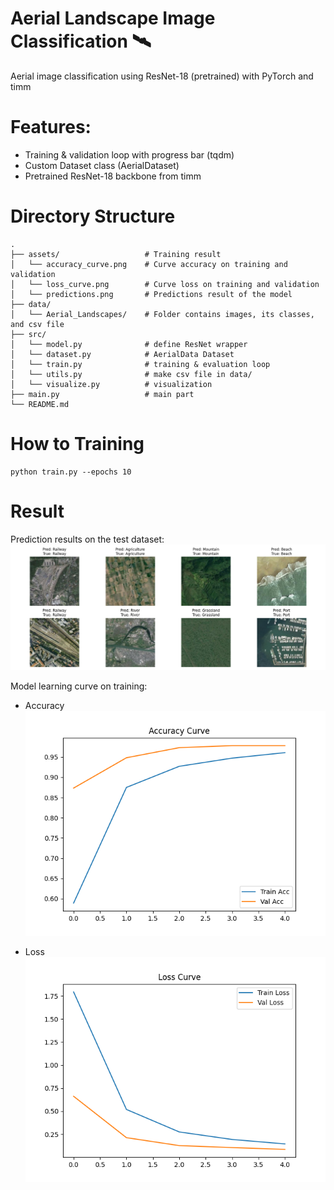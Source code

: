 # Aerial Landscape Image Classification 🛰️

Aerial image classification using ResNet-18 (pretrained) with PyTorch and timm


# Features:

 - Training & validation loop with progress bar (tqdm)
 - Custom Dataset class (AerialDataset)
 - Pretrained ResNet-18 backbone from timm


# Directory Structure

```
.
├── assets/                   # Training result
│   └── accuracy_curve.png    # Curve accuracy on training and validation
│   └── loss_curve.png        # Curve loss on training and validation
│   └── predictions.png       # Predictions result of the model
├── data/
│   └── Aerial_Landscapes/    # Folder contains images, its classes, and csv file
├── src/
│   └── model.py              # define ResNet wrapper
│   └── dataset.py            # AerialData Dataset
│   └── train.py              # training & evaluation loop
│   └── utils.py              # make csv file in data/
│   └── visualize.py          # visualization
├── main.py                   # main part
└── README.md
```

# How to Training

```
python train.py --epochs 10
```

# Result

Prediction results on the test dataset:
![Prediction Results](assets/predictions.png)

Model learning curve on training:
 - Accuracy
![Prediction Results](assets/accuracy_curve.png)

- Loss
![Prediction Results](assets/loss_curve.png)
